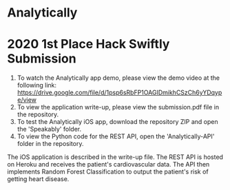 # Analytically
# 2020 1st Place Hack Swiftly Submission

1. To watch the Analytically app demo, please view the demo video at the following link:
        https://drive.google.com/file/d/1psp6sRbFP1OAGIDmikhCSzCh6yYDqype/view
2. To view the application write-up, please view the submission.pdf file in the repository.
3. To test the Analytically iOS app, download the repository ZIP and open the 'Speakably' folder.
4. To view the Python code for the REST API, open the 'Analytically-API' folder in the repository.

The iOS application is described in the write-up file. The REST API is hosted on Heroku and receives the patient's cardiovascular data. The API then implements Random Forest Classification to output the patient's risk of getting heart disease.
